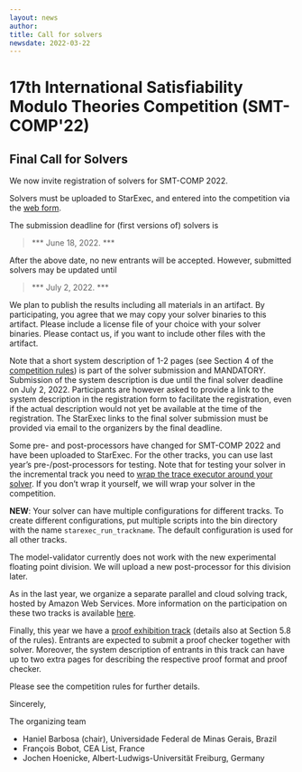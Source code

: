 ```yaml
---
layout: news
author:
title: Call for solvers
newsdate: 2022-03-22
---
```

# 17th International Satisfiability Modulo Theories Competition (SMT-COMP'22)

## Final Call for Solvers

We now invite registration of solvers for SMT-COMP 2022.


Solvers must be uploaded to StarExec, and entered into the
competition via the [web form](https://forms.gle/ewNQdFJbmQ12GxpX8).

The submission deadline for (first versions of) solvers is


>    *** June 18, 2022. ***


After the above date, no new entrants will be accepted. However,
submitted solvers may be updated until


>    *** July 2, 2022. ***


We plan to publish the results including all materials in an artifact.
By participating, you agree that we may copy your solver binaries
to this artifact.  Please include a license file of your choice with
your solver binaries.  Please contact us, if you want to include other
files with the artifact.


Note that a short system description of 1-2 pages (see Section 4 of
the [competition rules](https://smt-comp.github.io/2022/rules.pdf))
is part of the solver submission and MANDATORY. Submission of the
system description is due until the final solver deadline on July 2,
2022. Participants are however asked to provide a link to the system
description in the registration form to facilitate the registration,
even if the actual description would not yet be available at the time
of the registration.  The StarExec links to the final solver
submission must be provided via email to the organizers by the final
deadline.

Some pre- and post-processors have changed for SMT-COMP 2022 and have
been uploaded to StarExec.  For the other tracks, you can use last
year’s pre-/post-processors for testing.  Note that for testing your solver in the
incremental track you need to [wrap the trace executor around your
solver](https://github.com/smt-comp/trace-executor#wrapping-your-solver).
If you don’t wrap it yourself, we will wrap your solver in
the competition.

**NEW**: Your solver can have multiple configurations for different
tracks.  To create different configurations, put multiple scripts into
the bin directory with the name `starexec_run_trackname`.   The
default configuration is used for all other tracks.

The model-validator currently does not work with the new experimental floating
point division.  We will upload a new post-processor for this division later.

As in the last year, we organize a separate parallel and cloud solving
track, hosted by Amazon Web Services.  More information on the
participation on these two tracks is available [here](https://smt-comp.github.io/2022/parallel-and-cloud-tracks.html).

Finally, this year we have a [proof exhibition
track](https://smt-comp.github.io/2022/proof-track.html) (details also at
Section 5.8 of the rules). Entrants are expected to submit a proof checker
together with solver. Moreover, the system description of entrants in this track
can have up to two extra pages for describing the respective proof format and
proof checker.

Please see the competition rules for further details.

Sincerely,

The organizing team

* Haniel Barbosa (chair), Universidade Federal de Minas Gerais, Brazil
* François Bobot, CEA List, France
* Jochen Hoenicke, Albert-Ludwigs-Universität Freiburg, Germany
